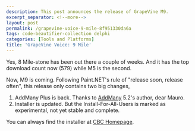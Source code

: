 ```yaml
---
description: This post announces the release of GrapeVine M9.
excerpt_separator: <!--more-->
layout: post
permalink: /grapevine-voice-9-mile-8f951330da6a
tags: code-beautifier-collection delphi
categories: [Tools and Platforms]
title: 'GrapeVine Voice: 9 Mile'
---
```

Yes, 8 Mile-stone has been out there a couple of weeks. And it has the top download count now (579) while M5 is the second.

Now, M9 is coming. Following Paint.NET's rule of "release soon, release often", this release only contains two big changes,

1. AddMany Plus is back. Thanks to [AddMany](http://cc.codegear.com/Item/23368) 5.2's author, dear Mauro.
1. Installer is updated. But the Install-For-All-Users is marked as experimental, not yet stable and complete.

You can always find the installer at [CBC Homepage](http://code.google.com/p/lextudio).
<!--more-->
